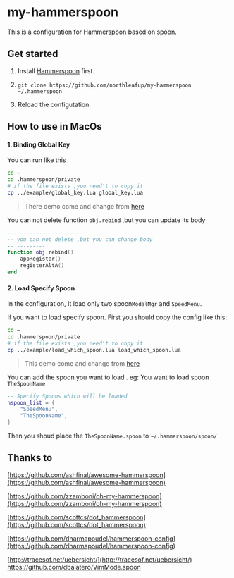 # my-hammerspoon
This is a  configuration for [Hammerspoon](http://www.hammerspoon.org/) based on spoon.



## Get started

1. Install [Hammerspoon](http://www.hammerspoon.org/) first.

2. `git clone https://github.com/northleafup/my-hammerspoon ~/.hammerspoon`

3. Reload the configutation.

## How to use in MacOs

#### 1. Binding Global Key 

You  can run like this

```bash
cd ~
cd .hammerspoon/private
# if the file exists ,you need't to copy it 
cp ../example/global_key.lua global_key.lua
```

> There demo come  and change from [here](https://github.com/ashfinal/awesome-hammerspoon/blob/master/init.lua)

You can not delete function `obj.rebind` ,but you can update its body 

```lua
------------------------
-- you can not delete ,but you can change body 
-- ---------
function obj.rebind()
    appRegister()
    registerAltA()
end

```



#### 2. Load Specify Spoon

In the configuration, It load only two spoon`ModalMgr` and `SpeedMenu`. 

If you want to load specify spoon. First you should copy the config like this:

```bash
cd ~
cd .hammerspoon/private
# if the file exists ,you need't to copy it 
cp ../example/load_which_spoon.lua load_which_spoon.lua 
```

> This demo come  and change from [here](https://github.com/ashfinal/awesome-hammerspoon/blob/master/config-example.lua)

You can add the spoon you want to load . eg: You want to load spoon `TheSpoonName`

```lua
-- Specify Spoons which will be loaded
hspoon_list = {
    "SpeedMenu",
    "TheSpoonName",
}
```

Then you shoud place the `TheSpoonName.spoon` to `~/.hammerspoon/spoon/`

## Thanks to

[https://github.com/ashfinal/awesome-hammerspoon](https://github.com/ashfinal/awesome-hammerspoon)

[https://github.com/zzamboni/oh-my-hammerspoon](https://github.com/zzamboni/oh-my-hammerspoon)

[https://github.com/scottcs/dot_hammerspoon](https://github.com/scottcs/dot_hammerspoon)

[https://github.com/dharmapoudel/hammerspoon-config](https://github.com/dharmapoudel/hammerspoon-config)

[http://tracesof.net/uebersicht/](http://tracesof.net/uebersicht/)
https://github.com/dbalatero/VimMode.spoon